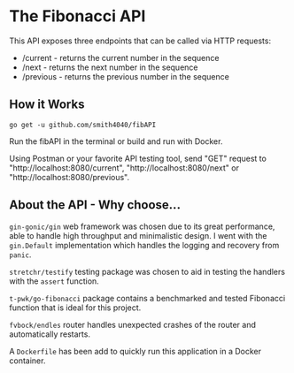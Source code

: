 # The Fibonacci API 

This API exposes three endpoints that can be called via HTTP requests:
* /current - returns the current number in the sequence
* /next - returns the next number in the sequence
* /previous - returns the previous number in the sequence

## How it Works
`go get -u github.com/smith4040/fibAPI`

Run the fibAPI in the terminal or build and run with Docker.

Using Postman or your favorite API testing tool, send "GET" request to "http://localhost:8080/current", "http://localhost:8080/next" or "http://localhost:8080/previous".

## About the API  - Why choose...
`gin-gonic/gin` web framework was chosen due to its great performance, able to handle high throughput and minimalistic design. I went with the `gin.Default` implementation which handles the logging and recovery from `panic`.

`stretchr/testify` testing package was chosen to aid in testing the handlers with the `assert` function.

`t-pwk/go-fibonacci` package contains a benchmarked and tested Fibonacci function that is ideal for this project.

`fvbock/endles` router handles unexpected crashes of the router and automatically restarts.

A `Dockerfile` has been add to quickly run this application in a Docker container.